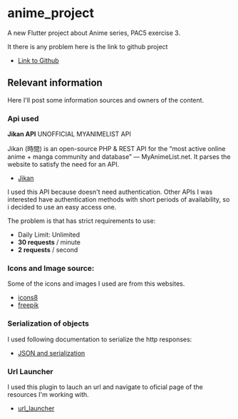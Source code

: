 # anime_project

A new Flutter project about Anime series, PAC5 exercise 3.

It there is any problem here is the link to github project
- [Link to Github](https://github.com/mromerobos/anime_project) 

## Relevant information

Here I'll post some information sources and owners of the content.

### Api used

**Jikan API** UNOFFICIAL MYANIMELIST API

Jikan (時間) is an open-source PHP & REST API for the “most active online anime + manga community and database” — MyAnimeList.net. It parses the website to satisfy the need for an API.

- [Jikan](https://jikan.moe/)

I used this API because doesn't need authentication.
Other APIs I was interested have authentication methods with short periods of availability, so i decided to use an easy access one.

The problem is that has strict requirements to use:
- Daily Limit: Unlimited
- **30 requests** / minute
- **2 requests** / second


### Icons and Image source:

Some of the icons and images I used are from this websites.
- [icons8](https://icons8.com/)
- [freepik](http://www.freepik.com/)

### Serialization of objects

I used following documentation to serialize the http responses:
- [JSON and serialization](https://flutter.dev/docs/development/data-and-backend/json)

### Url Launcher

I used this plugin to lauch an url and navigate to oficial page of the resources I'm working with.

- [url_launcher](https://pub.dev/packages/url_launcher)


